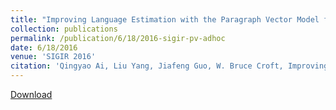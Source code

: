 ```yaml
---
title: "Improving Language Estimation with the Paragraph Vector Model for Ad-hoc Retrieval"
collection: publications
permalink: /publication/6/18/2016-sigir-pv-adhoc
date: 6/18/2016
venue: 'SIGIR 2016'
citation: 'Qingyao Ai, Liu Yang, Jiafeng Guo, W. Bruce Croft, Improving Language Estimation with the Paragraph Vector Model for Ad-hoc Retrieval, In Proceedings of  the 39th Annual ACM SIGIR Conference on Research and Development in Information Retrieval (SIGIR 2016). Pisa, Italy. July 18-10, 2016. Short Paper.'
---
```


<a href='https://ciir-publications.cs.umass.edu/pub/web/getpdf.php?id=1227'>Download</a>
